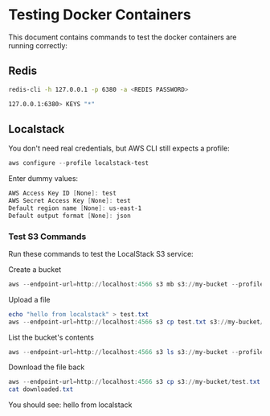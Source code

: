 # Testing Docker Containers
This document contains commands to test the docker containers are running correctly:

## Redis
```bash
redis-cli -h 127.0.0.1 -p 6380 -a <REDIS PASSWORD>

127.0.0.1:6380> KEYS "*"
```

## Localstack

You don't need real credentials, but AWS CLI still expects a profile:

```powershell
aws configure --profile localstack-test
```
Enter dummy values:
```powershell
AWS Access Key ID [None]: test
AWS Secret Access Key [None]: test
Default region name [None]: us-east-1
Default output format [None]: json
```

### Test S3 Commands
Run these commands to test the LocalStack S3 service:

Create a bucket
```powershell
aws --endpoint-url=http://localhost:4566 s3 mb s3://my-bucket --profile localstack-test
```
Upload a file
```powershell
echo "hello from localstack" > test.txt
aws --endpoint-url=http://localhost:4566 s3 cp test.txt s3://my-bucket/test.txt --profile localstack-test
```
List the bucket's contents
```powershell
aws --endpoint-url=http://localhost:4566 s3 ls s3://my-bucket --profile localstack-test
```
Download the file back
```powershell
aws --endpoint-url=http://localhost:4566 s3 cp s3://my-bucket/test.txt downloaded.txt --profile localstack-test
cat downloaded.txt
```
You should see: hello from localstack